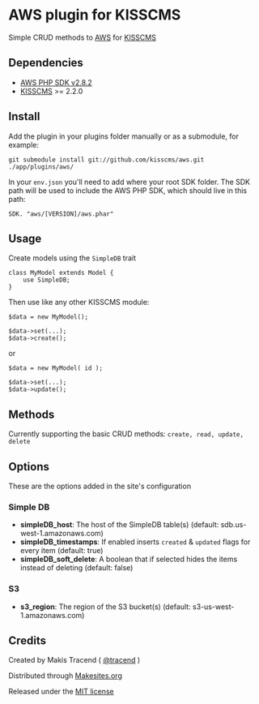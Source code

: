 # AWS plugin for KISSCMS

Simple CRUD methods to [AWS](http://aws.amazon.com/) for [KISSCMS](http://kisscms.com/)

## Dependencies

* [AWS PHP SDK v2.8.2](https://github.com/aws/aws-sdk-php/releases/tag/2.8.2)
* [KISSCMS](https://github.com/makesites/kisscms) >= 2.2.0

## Install

Add the plugin in your plugins folder manually or as a submodule, for example:
```
git submodule install git://github.com/kisscms/aws.git ./app/plugins/aws/
```
In your ```env.json``` you'll need to add where your root SDK folder. The SDK path will be used to include the AWS PHP SDK, which should live in this path:
```
SDK. "aws/[VERSION]/aws.phar"
```


## Usage

Create models using the ```SimpleDB``` trait
```
class MyModel extends Model {
	use SimpleDB;
}
```

Then use like any other KISSCMS module:
```
$data = new MyModel();

$data->set(...);
$data->create();
```
or
```
$data = new MyModel( id );

$data->set(...);
$data->update();
```

## Methods

Currently supporting the basic CRUD methods: ```create, read, update, delete```


## Options

These are the options added in the site's configuration

### Simple DB

* **simpleDB_host**: The host of the SimpleDB table(s) (default: sdb.us-west-1.amazonaws.com)
* **simpleDB_timestamps**: If enabled inserts ```created``` & ```updated``` flags for every item (default: true)
* **simpleDB_soft_delete**: A boolean that if selected hides the items instead of deleting (default: false)

### S3

* **s3_region**: The region of the S3 bucket(s) (default: s3-us-west-1.amazonaws.com)


## Credits

Created by Makis Tracend ( [@tracend](http://github.com/tracend) )

Distributed through [Makesites.org](http://makesites.org/)

Released under the [MIT license](http://makesites.org/licenses/MIT)

